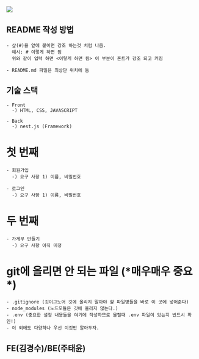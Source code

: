 <img src="https://docs.nestjs.com/assets/logo-small.svg">
<br>

## README 작성 방법

```
- 샾(#)을 앞에 붙이면 강조 하는것 처럼 나옴.
  예시: # 이렇게 하면 됨
  위와 같이 입력 하면 <이렇게 하면 됨> 이 부분이 폰트가 강조 되고 커짐

- README.md 파일은 최상단 위치에 둠
```

## 기술 스택

```
- Front
  -) HTML, CSS, JAVASCRIPT

- Back
  -) nest.js (Framework)
```

# 첫 번째

```
- 회원가입
  -) 요구 사항 1) 이름, 비밀번호

- 로그인
  -) 요구 사항 1) 이름, 비밀번호
```

# 두 번째

```
- 가게부 만들기
  -) 요구 사항 아직 미정
```

# git에 올리면 안 되는 파일 (**\***매우매우 중요**\***)

```
- .gitignore (깃이그노어 깃에 올리지 말아야 할 파일명들을 바로 이 곳에 넣어준다)
- node_modules (노드모듈은 깃에 올리지 않는다.)
- .env (중요한 설정 내용들을 여기에 작성하므로 올릴때 .env 파일이 있는지 반드시 확인!)
- 이 외에도 다양하나 우선 이것만 알아두자.
```

## FE(김경수)/BE(주태윤)
